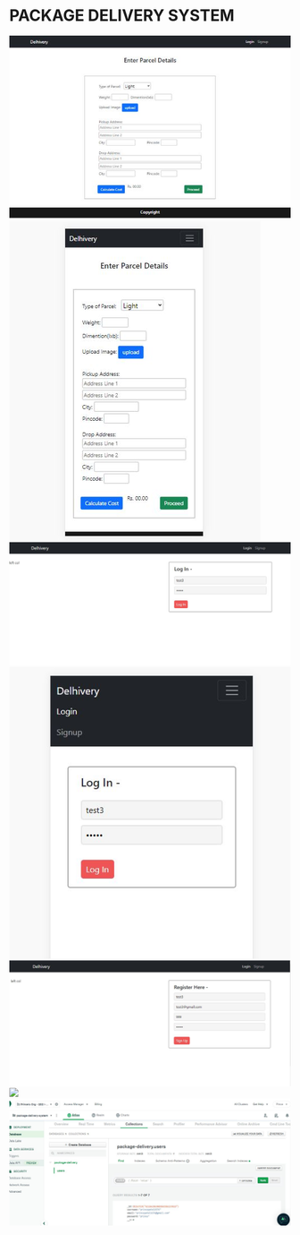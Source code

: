 # PACKAGE DELIVERY SYSTEM

<img src="./img/home.JPG">
<img src="./img/home-mobil.JPG">
<img src="./img/signin.JPG">
<img src="./img/signin-mobil.JPG">
<img src="./img/signup.JPG">
<img src="./img/signup.mobil.JPG">
<img src="./img/db.JPG">
